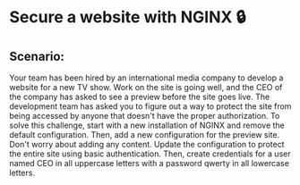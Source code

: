 # Secure a website with NGINX 🔒

## Scenario:

 Your team has been hired by an international media company to develop a website for a new TV show. Work on the site is going well, and the CEO of the company has asked to see a preview before the site goes live. The development team has asked you to figure out a way to protect the site from being accessed by anyone that doesn't have the proper authorization. To solve this challenge, start with a new installation of NGINX and remove the default configuration. Then, add a new configuration for the preview site. Don't worry about adding any content. Update the configuration to protect the entire site using basic authentication. Then, create credentials for a user named CEO in all uppercase letters with a password qwerty in all lowercase letters. 